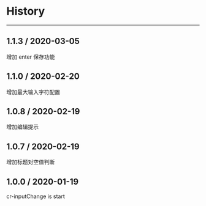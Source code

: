 # History
----

## 1.1.3 / 2020-03-05

增加 enter 保存功能

## 1.1.0 / 2020-02-20

增加最大输入字符配置

## 1.0.8 / 2020-02-19

增加编辑提示

## 1.0.7 / 2020-02-19

增加标题对空值判断

## 1.0.0 / 2020-01-19

cr-inputChange is start
